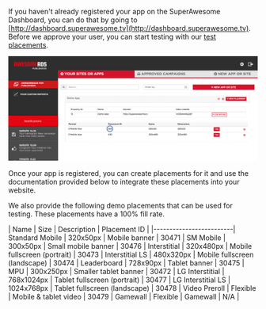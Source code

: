 If you haven't already registered your app on the SuperAwesome Dashboard, you can do that by going to [http://dashboard.superawesome.tv](http://dashboard.superawesome.tv). 
Before we approve your user, you can start testing with our [test placements](/docs/websdk/02%20Testing%20Placements).

![](img/01.Dashboard.png "Registering an app on the dashboard")

Once your app is registered, you can create placements for it and use the documentation provided below to integrate these placements into your website.

We also provide the following demo placements that can be used for testing. These placements have a 100% fill rate.

| Name | Size | Description | Placement ID |
|-------------------------|
Standard Mobile | 320x50px | Mobile banner | 30471 |
SM Mobile | 300x50px | Small mobile banner | 30476 |
Interstitial | 320x480px | Mobile fullscreen (portrait) | 30473 |
Interstitial LS | 480x320px | Mobile fullscreen (landscape) | 30474 |
Leaderboard | 728x90px | Tablet banner | 30475 |
MPU | 300x250px | Smaller tablet banner | 30472 |
LG Interstitial | 768x1024px | Tablet fullscreen (portrait) | 30477 |
LG Interstitial LS | 1024x768px | Tablet fullscreen (landscape) | 30478 |
Video Preroll | Flexible | Mobile & tablet video | 30479 |
Gamewall | Flexible | Gamewall | N/A |